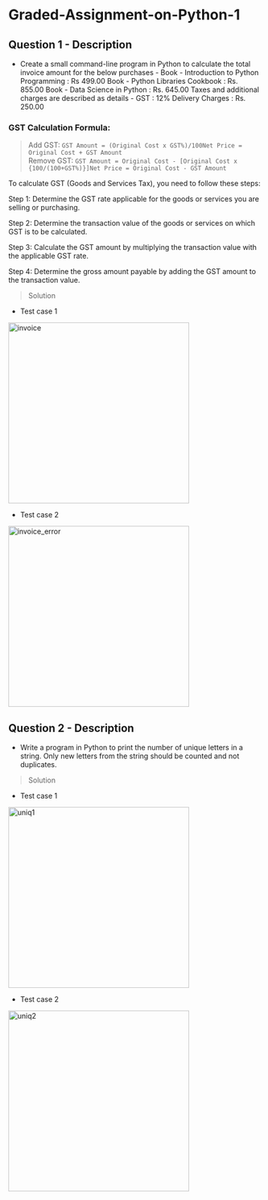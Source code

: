 # Graded-Assignment-on-Python-1

## Question 1 - Description
 - Create a small command-line program in Python to calculate the total invoice amount for the below purchases - 
Book - Introduction to Python Programming : Rs 499.00
Book - Python Libraries Cookbook : Rs. 855.00
Book - Data Science in Python : Rs. 645.00
Taxes and additional charges are described as details - GST : 12%
Delivery Charges : Rs. 250.00



### GST Calculation Formula:

> Add GST: `GST Amount = (Original Cost x GST%)/100Net Price = Original Cost + GST Amount` <br/>
Remove GST: `GST Amount = Original Cost - [Original Cost x {100/(100+GST%)}]Net Price = Original Cost - GST Amount` </br>

To calculate GST (Goods and Services Tax), you need to follow these steps:

Step 1: Determine the GST rate applicable for the goods or services you are selling or purchasing.

Step 2: Determine the transaction value of the goods or services on which GST is to be calculated.

Step 3: Calculate the GST amount by multiplying the transaction value with the applicable GST rate.

Step 4: Determine the gross amount payable by adding the GST amount to the transaction value.

> Solution
- Test case 1
<img width="359" alt="invoice" src="https://user-images.githubusercontent.com/93705673/235346160-6cc876c7-b9d7-4bf8-a98c-c3c72a3892f7.png"/>

- Test case 2
<img width="359" alt="invoice_error" src="https://user-images.githubusercontent.com/93705673/235346306-50af627e-6aeb-4eab-a258-a5ae6dd72e48.png"/>

## Question 2 - Description
- Write a program in Python to print the number of unique letters in a string. Only new letters from the string should be counted and not duplicates.
> Solution
- Test case 1
<img width="359" alt="uniq1" src="https://user-images.githubusercontent.com/93705673/235346889-3a5aac35-33bd-464d-be17-729c16c8e724.png"/>


- Test case 2
<img width="359" alt="uniq2" src="https://user-images.githubusercontent.com/93705673/235346892-2bc86e02-20b6-46d5-ab49-0a2e78ca6788.png"/>


